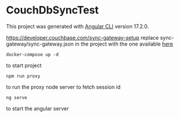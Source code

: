 # CouchDbSyncTest

This project was generated with [Angular CLI](https://github.com/angular/angular-cli) version 17.2.0.

https://developer.couchbase.com/sync-gateway-setup
replace sync-gateway/sync-gateway.json in the project with the one available [here](/sync-gateway.json)

```
docker-compose up -d
```

to start project

```
npm run proxy
```

to run the proxy node server to fetch session id

```
ng serve
```

to start the angular server
